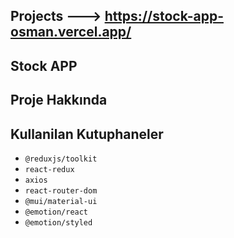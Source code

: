 ## Projects ---> https://stock-app-osman.vercel.app/

## Stock APP

## Proje Hakkında

## Kullanilan Kutuphaneler

- `@reduxjs/toolkit`
- `react-redux`
- `axios`
- `react-router-dom`
- `@mui/material-ui`
- `@emotion/react`
- `@emotion/styled`



